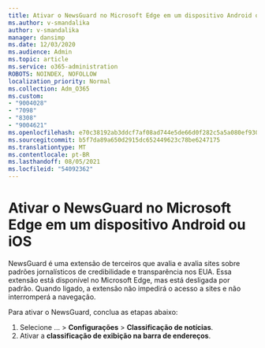 ```yaml
---
title: Ativar o NewsGuard no Microsoft Edge em um dispositivo Android ou iOS
ms.author: v-smandalika
author: v-smandalika
manager: dansimp
ms.date: 12/03/2020
ms.audience: Admin
ms.topic: article
ms.service: o365-administration
ROBOTS: NOINDEX, NOFOLLOW
localization_priority: Normal
ms.collection: Adm_O365
ms.custom:
- "9004028"
- "7098"
- "8308"
- "9004621"
ms.openlocfilehash: e70c38192ab3ddcf7af08ad744e5de66d0f282c5a5a080ef930f5f50b9f9e3d6
ms.sourcegitcommit: b5f7da89a650d2915dc652449623c78be6247175
ms.translationtype: MT
ms.contentlocale: pt-BR
ms.lasthandoff: 08/05/2021
ms.locfileid: "54092362"
---
```

# <a name="turn-on-newsguard-in-microsoft-edge-on-an-android-or-ios-device"></a>Ativar o NewsGuard no Microsoft Edge em um dispositivo Android ou iOS

NewsGuard é uma extensão de terceiros que avalia e avalia sites sobre padrões jornalísticos de credibilidade e transparência nos EUA. Essa extensão está disponível no Microsoft Edge, mas está desligada por padrão. Quando ligado, a extensão não impedirá o acesso a sites e não interromperá a navegação.

Para ativar o NewsGuard, conclua as etapas abaixo:
1. Selecione ... > **Configurações**  >  **Classificação de notícias**.
2. Ativar a **classificação de exibição na barra de endereços**.